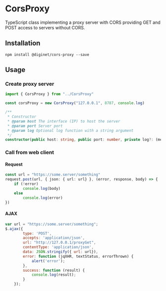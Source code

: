 # CorsProxy

TypeScript class implementing a proxy server with CORS providing GET and POST access to servers without CORS.

## Installation

```
npm install @diginet/cors-proxy --save
```

## Usage

### Create proxy server

```typescript
import { CorsProxy } from "../CorsProxy"

const corsProxy = new CorsProxy("127.0.0.1", 8787, console.log)
```

```typescript
/**
 * Constructor
 * @param host The interface (IP) to host the server
 * @param port Server port
 * @param log Optional log function with a string argument
 */
constructor(public host: string, public port: number, private log?: (message: string) => void)
```



### Call from web client

#### Request

```typescript
const url = "https://some.server/something"
request.post(url, { json: { url: url} }, (error, response, body) => {
    if (!error)
    	console.log(body)
    else
        console.log(error)
})
```



#### AJAX

```javascript
var url = "https://some.server/something";
$.ajax({
        type: 'POST',
        accepts: 'application/json',
        url: "http://127.0.0.1/proxyGet",
        contentType: 'application/json',
        data: JSON.stringify({ url: url}),
        error: function (jqXHR, textStatus, errorThrown) {
            alert('error');
        },
        success: function (result) {
            console.log(result);
        }
    });
```

